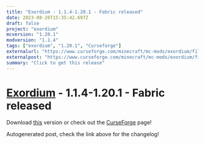 ```yaml
---
title: "Exordium - 1.1.4-1.20.1 - Fabric released"
date: 2023-08-26T15:35:42.697Z
draft: false
project: "exordium"
mcversion: "1.20.1"
modversion: "1.1.4"
tags: ["exordium", "1.20.1", "Curseforge"]
externalurl: "https://www.curseforge.com/minecraft/mc-mods/exordium/files/4723190"
externalpost: "https://www.curseforge.com/minecraft/mc-mods/exordium/files/4723190"
summary: "Click to get this release"
---
```

# [Exordium](/project/exordium) - 1.1.4-1.20.1 - Fabric released
Download [this](https://www.curseforge.com/minecraft/mc-mods/exordium/files/4723190) version or check out the [CurseForge](https://www.curseforge.com/minecraft/mc-mods/exordium) page!

Autogenerated post, check the link above for the changelog!
